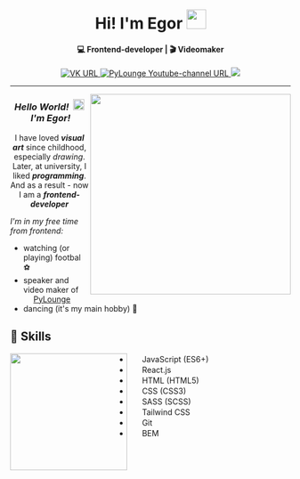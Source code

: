 <div align="center">
  <h1>
    <span>Hi! I'm Egor<span>
    <img src="https://media.giphy.com/media/w1OBpBd7kJqHrJnJ13/giphy.gif" width="35px">
  </h1>
</div>
<h4 align="center">💻 Frontend-developer | 🎬 Videomaker</h4>
<div align="center">
  <a href="https://vk.com/egoromanoff_off">
    <img alt="VK URL" src="https://img.shields.io/badge/вконтакте-0076FE?logo=vk&logoColor=white&style=for-the-badge">
  </a>
  <a href="https://www.youtube.com/channel/UCru5FZQN_Xa0tKfrBqUIcng">
    <img alt="PyLounge Youtube-channel URL" src="https://img.shields.io/badge/PyLounge-FF0000?logo=youtube&logoColor=white&style=for-the-badge">
  </a>
  <a href="https://egoromanoff.github.io/rsschool-cv/cv">
    <img aly="My CV URL" src="https://img.shields.io/badge/my_cv-darkgreen?&style=for-the-badge">
  </a>
</div>

---

<img align="right" src="https://media.giphy.com/media/qgQUggAC3Pfv687qPC/giphy.gif" width="360px">

<div align="center">
  <h3>
    <b><i>Hello World!</i></b>&nbsp;
    <img src="https://media.giphy.com/media/yo1whaKkz38ME/giphy.gif" width="20px">
    &nbsp;<b><i>I'm Egor!</i></b>
  </h3>
</div>
<p align="center">
  I have loved <b><i>visual art</i></b> since childhood, especially <i>drawing</i>.<br>
  Later, at university, I liked <b><i>programming</i></b>.<br>
  And as a result - now I am a <b><i>frontend-developer</i></b><br>
</p>
    
*I'm in my free time from frontend:*
<ul>
  <li>watching (or playing) footbal ⚽</li>
  <li>
    speaker and video maker of&nbsp;
    <img src="https://user-images.githubusercontent.com/67374276/189124104-11382fec-59c8-43c8-93ef-faaa41125d3f.png" height="14px">
    <a href="https://www.youtube.com/channel/UCru5FZQN_Xa0tKfrBqUIcng">PyLounge</a>
  </li>
  <li>dancing (it's my main hobby) 🏃</li>
</ul>
  

## 💪 Skills
<div>
  <img align="left" src="https://media.giphy.com/media/hUPYQchGyooEo3LwGA/giphy.gif" height="210px">
  
  * <img src="https://user-images.githubusercontent.com/67374276/189121602-24495555-ae90-4437-9816-69b235e393d0.svg" height="16px">&nbsp;&nbsp;JavaScript (ES6+)
  * <img src="https://user-images.githubusercontent.com/67374276/189122452-63ab17af-0be2-40bf-aec0-28e808f7d8b6.svg" height="16px">&nbsp;&nbsp;React.js
  * <img src="https://user-images.githubusercontent.com/67374276/189119897-4490f0a8-56a6-4867-88e1-c480f38e3f3a.svg" height="16px">&nbsp;&nbsp;HTML (HTML5)
  * <img src="https://user-images.githubusercontent.com/67374276/189121100-5a76fc9d-f5f2-4a33-af20-0ff6d7229dca.svg" height="16px">&nbsp;&nbsp;CSS (CSS3)
  * <img src="https://user-images.githubusercontent.com/67374276/189132177-5e2aff67-65bc-4fd0-8ae2-ecb9997f057a.svg" height="16px">&nbsp;&nbsp;SASS (SCSS)
  * <img src="https://user-images.githubusercontent.com/67374276/189133214-0f4d9d29-d6ac-4e2a-b22c-529e608a3b3d.svg" height="16px">&nbsp;&nbsp;Tailwind CSS
  * <img src="https://user-images.githubusercontent.com/67374276/189131634-0fa2b06c-2bfb-4acb-9957-7f7aa49a2176.svg" height="16px">&nbsp;&nbsp;Git
  * <img src="https://user-images.githubusercontent.com/67374276/189135210-314c1df2-91ce-4674-a9dc-c708d532e7da.svg" height="16px">&nbsp;&nbsp;BEM

  &nbsp;&nbsp;&nbsp;&nbsp;&nbsp;
 </div>


